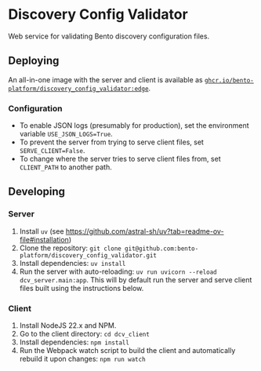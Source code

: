 # Discovery Config Validator

Web service for validating Bento discovery configuration files.


## Deploying

An all-in-one image with the server and client is available as 
[`ghcr.io/bento-platform/discovery_config_validator:edge`](https://ghcr.io/bento-platform/discovery_config_validator).

### Configuration

* To enable JSON logs (presumably for production), set the environment variable `USE_JSON_LOGS=True`.
* To prevent the server from trying to serve client files, set `SERVE_CLIENT=False`.
* To change where the server tries to serve client files from, set `CLIENT_PATH` to another path. 


## Developing

### Server

1. Install `uv` (see https://github.com/astral-sh/uv?tab=readme-ov-file#installation)
2. Clone the repository: `git clone git@github.com:bento-platform/discovery_config_validator.git`
3. Install dependencies: `uv install`
4. Run the server with auto-reloading: `uv run uvicorn --reload dcv_server.main:app`. This will by default run the
   server and serve client files built using the instructions below.

### Client

1. Install NodeJS 22.x and NPM.
2. Go to the client directory: `cd dcv_client`
3. Install dependencies: `npm install`
4. Run the Webpack watch script to build the client and automatically rebuild it upon changes: `npm run watch`
